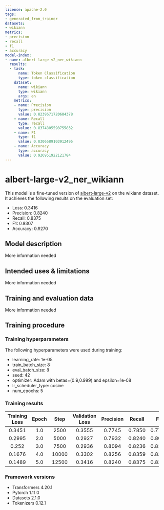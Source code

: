 ```yaml
---
license: apache-2.0
tags:
- generated_from_trainer
datasets:
- wikiann
metrics:
- precision
- recall
- f1
- accuracy
model-index:
- name: albert-large-v2_ner_wikiann
  results:
  - task:
      name: Token Classification
      type: token-classification
    dataset:
      name: wikiann
      type: wikiann
      args: en
    metrics:
    - name: Precision
      type: precision
      value: 0.8239671720684378
    - name: Recall
      type: recall
      value: 0.8374805598755832
    - name: F1
      type: f1
      value: 0.8306689103912495
    - name: Accuracy
      type: accuracy
      value: 0.926951922121784
---
```


<!-- This model card has been generated automatically according to the information the Trainer had access to. You
should probably proofread and complete it, then remove this comment. -->

# albert-large-v2_ner_wikiann

This model is a fine-tuned version of [albert-large-v2](https://huggingface.co/albert-large-v2) on the wikiann dataset.
It achieves the following results on the evaluation set:
- Loss: 0.3416
- Precision: 0.8240
- Recall: 0.8375
- F1: 0.8307
- Accuracy: 0.9270

## Model description

More information needed

## Intended uses & limitations

More information needed

## Training and evaluation data

More information needed

## Training procedure

### Training hyperparameters

The following hyperparameters were used during training:
- learning_rate: 1e-05
- train_batch_size: 8
- eval_batch_size: 8
- seed: 42
- optimizer: Adam with betas=(0.9,0.999) and epsilon=1e-08
- lr_scheduler_type: cosine
- num_epochs: 5

### Training results

| Training Loss | Epoch | Step  | Validation Loss | Precision | Recall | F1     | Accuracy |
|:-------------:|:-----:|:-----:|:---------------:|:---------:|:------:|:------:|:--------:|
| 0.3451        | 1.0   | 2500  | 0.3555          | 0.7745    | 0.7850 | 0.7797 | 0.9067   |
| 0.2995        | 2.0   | 5000  | 0.2927          | 0.7932    | 0.8240 | 0.8083 | 0.9205   |
| 0.252         | 3.0   | 7500  | 0.2936          | 0.8094    | 0.8236 | 0.8164 | 0.9239   |
| 0.1676        | 4.0   | 10000 | 0.3302          | 0.8256    | 0.8359 | 0.8307 | 0.9268   |
| 0.1489        | 5.0   | 12500 | 0.3416          | 0.8240    | 0.8375 | 0.8307 | 0.9270   |


### Framework versions

- Transformers 4.20.1
- Pytorch 1.11.0
- Datasets 2.1.0
- Tokenizers 0.12.1
